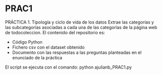 # PRAC1
PRÁCTICA 1. Tipología y ciclo de vida de los datos
Extrae las categorías y las subcategorías asociadas a cada una de las categorías de la página web de todocoleccion.
El contenido del repositorio es:
- Código Python
- Fichero csv con el dataset obtenido
- Documento con las respuestas a las preguntas planteadas en el enunciado de la práctica

El script se ejecuta con el comando:
python ajulianb_PRAC1.py
